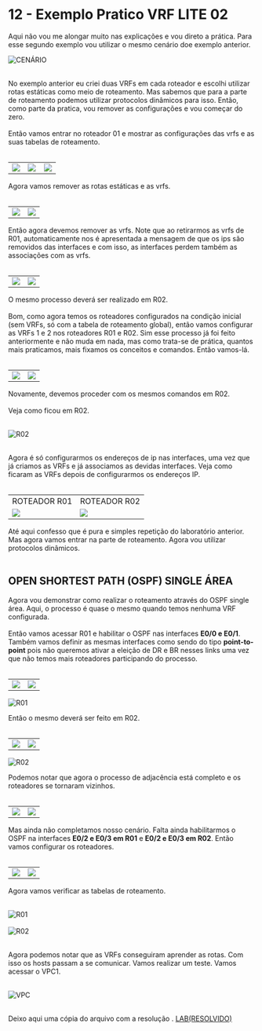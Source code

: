 # 12 - Exemplo Pratico VRF LITE 02

Aqui não vou me alongar muito nas explicações e vou direto a prática. Para esse segundo exemplo vou utilizar o mesmo cenário doe exemplo anterior.

![CENÁRIO](Imagens/01.png) <br></br>

No exemplo anterior eu criei duas VRFs em cada roteador e escolhi utilizar rotas estáticas como meio de roteamento. Mas sabemos que para a parte de roteamento podemos utilizar protocolos dinâmicos para isso. Então, como parte da pratica, vou remover as configurações e vou começar do zero. <br></br>
Então vamos entrar no roteador 01 e mostrar as configurações das vrfs e as suas tabelas de roteamento. <br></br> 

<table>
       <tr>
           <td width="33%"><img src="Imagens/R01/01.png"></img></td>
           <td width="33%"><img src="Imagens/R01/02.png"></img></td>
           <td width="33%"><img src="Imagens/R01/03.png"></img></td>
       </tr>
</table>

Agora vamos remover as rotas estáticas e as vrfs.<br></br>

<table>
       <tr>
           <td width="50%"><img src="Imagens/R01/04.png"></img></td>
           <td width="50%"><img src="Imagens/R01/05.png"></img></td>
       </tr>
</table>

Então agora devemos remover as vrfs. Note que ao retirarmos as vrfs de R01, automaticamente nos é apresentada a mensagem de que os ips são removidos das interfaces e com isso, as interfaces perdem também as associações com as vrfs.<br></br>

<table>
       <tr>
           <td width="50%"><img src="Imagens/R01/06.png"></img></td>
           <td width="50%"><img src="Imagens/R01/07.png"></img></td>
       </tr>
</table>

O mesmo processo deverá ser realizado em R02.<br></br>
Bom, como agora temos os roteadores configurados na condição inicial (sem VRFs, só com a tabela de roteamento global), então vamos configurar as VRFs 1 e 2 nos roteadores R01 e R02. Sim esse processo já foi feito anteriormente e não muda em nada, mas como trata-se de prática, quantos mais praticamos, mais fixamos os conceitos e comandos. Então vamos-lá. <br><br>

<table>
       <tr>
           <td width="50%"><img src="Imagens/R01/08.png"></img></td>
           <td width="50%"><img src="Imagens/R01/09.png"></img></td>
       </tr>
</table>

Novamente, devemos proceder com os mesmos comandos em R02.<br></br>
Veja como ficou em R02.<br></br>

![R02](Imagens/R02/01.png) <br></br>

Agora é só configurarmos os endereços de ip nas interfaces, uma vez que já criamos as VRFs e já associamos as devidas interfaces. Veja como ficaram as VRFs depois de configurarmos os endereços IP. <br></br>

<table>
       <tr>
           <td width="50%">ROTEADOR R01</td>
           <td width="50%">ROTEADOR R02</td>
       </tr>
       <tr>
           <td width="50%"><img src="Imagens/R01/10.png"></img></td>
           <td width="50%"><img src="Imagens/R02/02.png"></img></td>
       </tr>
</table>

Até aqui confesso que é pura e simples repetição do laboratório anterior. Mas agora vamos entrar na parte de roteamento. Agora vou utilizar protocolos dinâmicos. <br></br>

## OPEN SHORTEST PATH (OSPF) SINGLE ÁREA

Agora vou demonstrar como realizar o roteamento através do OSPF single área. Aqui, o processo é quase o mesmo quando temos nenhuma VRF configurada.<br></br>
Então vamos acessar R01 e habilitar o OSPF nas interfaces **E0/0 e E0/1**. Também vamos definir as mesmas interfaces como sendo do tipo **point-to-point** pois não queremos ativar a eleição de DR e BR nesses links uma vez que não temos mais roteadores participando do processo. <br></br>

<table>
       <tr>
           <td width="50%"><img src="Imagens/ospf/R01/01.png"></img></td>
           <td width="50%"><img src="Imagens/ospf/R01/02.png"></img></td>
       </tr>
</table>

![R01](Imagens/ospf/R01/03.png)

Então o mesmo deverá ser feito em R02. <br></br>

<table>
       <tr>
           <td width="50%"><img src="Imagens/ospf/R02/01.png"></img></td>
           <td width="50%"><img src="Imagens/ospf/R02/02.png"></img></td>
       </tr>
</table>

![R02](Imagens/ospf/R02/03.png)

Podemos notar que agora o processo de adjacência está completo e os roteadores se tornaram vizinhos. <br></br> 

<table>
       <tr>
           <td width="50%"><img src="Imagens/ospf/R01/04.png"></img></td>
           <td width="50%"><img src="Imagens/ospf/R02/04.png"></img></td>
       </tr>
</table>

Mas ainda não completamos nosso cenário. Falta ainda habilitarmos o OSPF na interfaces **E0/2 e E0/3 em R01** e **E0/2 e E0/3 em R02**. Então vamos configurar os roteadores. <br></br>

<table>
       <tr>
           <td width="50%"><img src="Imagens/ospf/R01/05.png"></img></td>
           <td width="50%"><img src="Imagens/ospf/R02/05.png"></img></td>
       </tr>
</table>

Agora vamos verificar as tabelas de roteamento. <br></br>

![R01](Imagens/ospf/R01/06.png) <br></br>
![R02](Imagens/ospf/R02/06.png) <br></br>

Agora podemos notar que as VRFs conseguiram aprender as rotas. Com isso os hosts passam a se comunicar. Vamos realizar um teste. Vamos acessar o VPC1. <br></br>

![VPC](Imagens/02.png) <br></br>

Deixo aqui uma cópia do arquivo com a resolução . [LAB(RESOLVIDO)](Arquivos/vrf(resolvido).zip)
